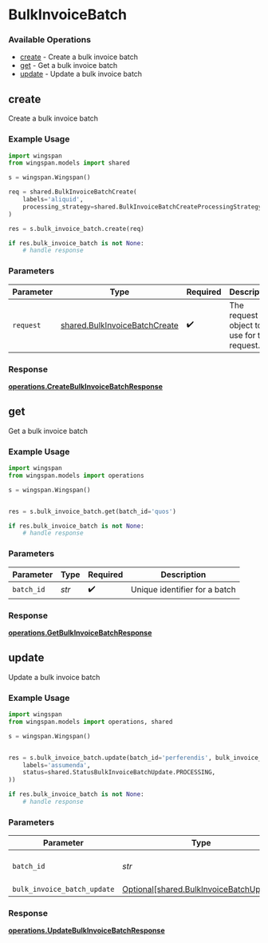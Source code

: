 # BulkInvoiceBatch

### Available Operations

* [create](#create) - Create a bulk invoice batch
* [get](#get) - Get a bulk invoice batch
* [update](#update) - Update a bulk invoice batch

## create

Create a bulk invoice batch

### Example Usage

```python
import wingspan
from wingspan.models import shared

s = wingspan.Wingspan()

req = shared.BulkInvoiceBatchCreate(
    labels='aliquid',
    processing_strategy=shared.BulkInvoiceBatchCreateProcessingStrategy.SINGLE,
)

res = s.bulk_invoice_batch.create(req)

if res.bulk_invoice_batch is not None:
    # handle response
```

### Parameters

| Parameter                                                                      | Type                                                                           | Required                                                                       | Description                                                                    |
| ------------------------------------------------------------------------------ | ------------------------------------------------------------------------------ | ------------------------------------------------------------------------------ | ------------------------------------------------------------------------------ |
| `request`                                                                      | [shared.BulkInvoiceBatchCreate](../../models/shared/bulkinvoicebatchcreate.md) | :heavy_check_mark:                                                             | The request object to use for the request.                                     |


### Response

**[operations.CreateBulkInvoiceBatchResponse](../../models/operations/createbulkinvoicebatchresponse.md)**


## get

Get a bulk invoice batch

### Example Usage

```python
import wingspan
from wingspan.models import operations

s = wingspan.Wingspan()


res = s.bulk_invoice_batch.get(batch_id='quos')

if res.bulk_invoice_batch is not None:
    # handle response
```

### Parameters

| Parameter                     | Type                          | Required                      | Description                   |
| ----------------------------- | ----------------------------- | ----------------------------- | ----------------------------- |
| `batch_id`                    | *str*                         | :heavy_check_mark:            | Unique identifier for a batch |


### Response

**[operations.GetBulkInvoiceBatchResponse](../../models/operations/getbulkinvoicebatchresponse.md)**


## update

Update a bulk invoice batch

### Example Usage

```python
import wingspan
from wingspan.models import operations, shared

s = wingspan.Wingspan()


res = s.bulk_invoice_batch.update(batch_id='perferendis', bulk_invoice_batch_update=shared.BulkInvoiceBatchUpdate(
    labels='assumenda',
    status=shared.StatusBulkInvoiceBatchUpdate.PROCESSING,
))

if res.bulk_invoice_batch is not None:
    # handle response
```

### Parameters

| Parameter                                                                                | Type                                                                                     | Required                                                                                 | Description                                                                              |
| ---------------------------------------------------------------------------------------- | ---------------------------------------------------------------------------------------- | ---------------------------------------------------------------------------------------- | ---------------------------------------------------------------------------------------- |
| `batch_id`                                                                               | *str*                                                                                    | :heavy_check_mark:                                                                       | Unique identifier for a batch                                                            |
| `bulk_invoice_batch_update`                                                              | [Optional[shared.BulkInvoiceBatchUpdate]](../../models/shared/bulkinvoicebatchupdate.md) | :heavy_minus_sign:                                                                       | N/A                                                                                      |


### Response

**[operations.UpdateBulkInvoiceBatchResponse](../../models/operations/updatebulkinvoicebatchresponse.md)**

